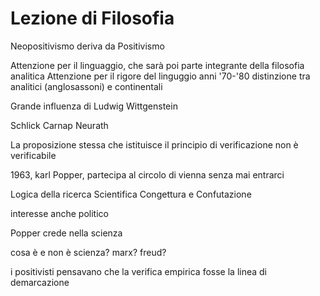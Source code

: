 # Lezione di Filosofia

Neopositivismo deriva da Positivismo

Attenzione per il linguaggio, che sarà poi parte integrante della filosofia analitica
Attenzione per il rigore del linguggio
anni '70-'80 distinzione tra analitici (anglosassoni) e continentali

Grande influenza di Ludwig Wittgenstein

Schlick
Carnap
Neurath

La proposizione stessa che istituisce il principio di verificazione non è verificabile

1963, karl Popper, partecipa al circolo di vienna senza mai entrarci


Logica della ricerca Scientifica
Congettura e Confutazione

interesse anche politico

Popper crede nella scienza

cosa è e non è scienza?
marx? freud?

i positivisti pensavano che la verifica empirica fosse la linea di demarcazione
<!--stackedit_data:
eyJoaXN0b3J5IjpbNjk1MzYxNDk3XX0=
-->